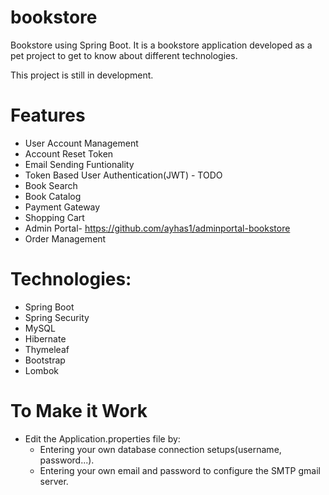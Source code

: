 # bookstore
Bookstore using Spring Boot. It is a bookstore application developed as a pet project to get to know about different technologies.

This project is still in development.

# Features

- User Account Management
- Account Reset Token
- Email Sending Funtionality
- Token Based User Authentication(JWT) - TODO
- Book Search
- Book Catalog
- Payment Gateway
- Shopping Cart  
- Admin Portal- https://github.com/ayhas1/adminportal-bookstore
- Order Management 

# Technologies:

- Spring Boot
- Spring Security
- MySQL
- Hibernate
- Thymeleaf
- Bootstrap
- Lombok

# To Make it Work

- Edit the Application.properties file by:
  - Entering your own database connection setups(username, password...).
  - Entering your own email and password to configure the SMTP gmail server.
